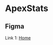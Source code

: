 # ApexStats

## Figma

Link 1: [Home](https://www.figma.com/file/ZdKMIkyJvX4J5761U9o3Qy/ApexStats?node-id=0%3A1, "figma link")
